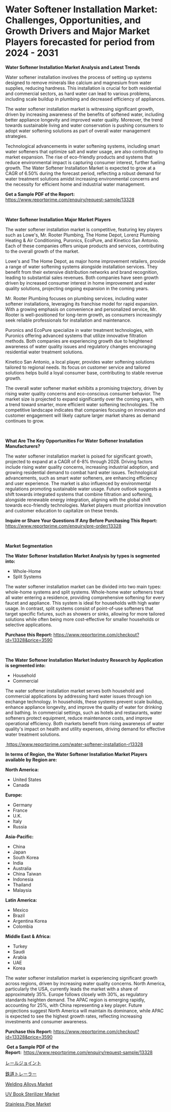 <p><h1>Water Softener Installation Market: Challenges, Opportunities, and Growth Drivers and Major Market Players forecasted for period from 2024 - 2031</h1></p><p><strong>Water Softener Installation Market Analysis and Latest Trends</strong></p>
<p><p>Water softener installation involves the process of setting up systems designed to remove minerals like calcium and magnesium from water supplies, reducing hardness. This installation is crucial for both residential and commercial sectors, as hard water can lead to various problems, including scale buildup in plumbing and decreased efficiency of appliances. </p><p>The water softener installation market is witnessing significant growth, driven by increasing awareness of the benefits of softened water, including better appliance longevity and improved water quality. Moreover, the trend towards sustainable living and water conservation is pushing consumers to adopt water softening solutions as part of overall water management strategies. </p><p>Technological advancements in water softening systems, including smart water softeners that optimize salt and water usage, are also contributing to market expansion. The rise of eco-friendly products and systems that reduce environmental impact is capturing consumer interest, further fueling growth. The Water Softener Installation Market is expected to grow at a CAGR of 6.50% during the forecast period, reflecting a robust demand for water treatment solutions amidst increasing environmental concerns and the necessity for efficient home and industrial water management.</p></p>
<p><strong>Get a Sample PDF of the Report:&nbsp;</strong> <a href="https://www.reportprime.com/enquiry/request-sample/13328">https://www.reportprime.com/enquiry/request-sample/13328</a></p>
<p>&nbsp;</p>
<p><strong>Water Softener Installation Major Market Players</strong></p>
<p><p>The water softener installation market is competitive, featuring key players such as Lowe's, Mr. Rooter Plumbing, The Home Depot, Lorenz Plumbing Heating & Air Conditioning, Puronics, EcoPure, and Kinetico San Antonio. Each of these companies offers unique products and services, contributing to the overall growth of the market.</p><p>Lowe's and The Home Depot, as major home improvement retailers, provide a range of water softening systems alongside installation services. They benefit from their extensive distribution networks and brand recognition, leading to substantial sales revenues. Both companies have seen growth driven by increased consumer interest in home improvement and water quality solutions, projecting ongoing expansion in the coming years.</p><p>Mr. Rooter Plumbing focuses on plumbing services, including water softener installations, leveraging its franchise model for rapid expansion. With a growing emphasis on convenience and personalized service, Mr. Rooter is well-positioned for long-term growth, as consumers increasingly seek reliable professionals for installation and maintenance.</p><p>Puronics and EcoPure specialize in water treatment technologies, with Puronics offering advanced systems that utilize innovative filtration methods. Both companies are experiencing growth due to heightened awareness of water quality issues and regulatory changes encouraging residential water treatment solutions.</p><p>Kinetico San Antonio, a local player, provides water softening solutions tailored to regional needs. Its focus on customer service and tailored solutions helps build a loyal consumer base, contributing to stable revenue growth.</p><p>The overall water softener market exhibits a promising trajectory, driven by rising water quality concerns and eco-conscious consumer behavior. The market size is projected to expand significantly over the coming years, with a trend toward smarter, more efficient water softening technologies. The competitive landscape indicates that companies focusing on innovation and customer engagement will likely capture larger market shares as demand continues to grow.</p></p>
<p>&nbsp;</p>
<p><strong>What Are The Key Opportunities For Water Softener Installation Manufacturers?</strong></p>
<p><p>The water softener installation market is poised for significant growth, projected to expand at a CAGR of 6-8% through 2028. Driving factors include rising water quality concerns, increasing industrial adoption, and growing residential demand to combat hard water issues. Technological advancements, such as smart water softeners, are enhancing efficiency and user experience. The market is also influenced by environmental regulations promoting sustainable water usage. Future outlook suggests a shift towards integrated systems that combine filtration and softening, alongside renewable energy integration, aligning with the global shift towards eco-friendly technologies. Market players must prioritize innovation and customer education to capitalize on these trends.</p></p>
<p><strong>Inquire or Share Your Questions If Any Before Purchasing This Report:</strong> <a href="https://www.reportprime.com/enquiry/pre-order/13328">https://www.reportprime.com/enquiry/pre-order/13328</a></p>
<p>&nbsp;</p>
<p><strong>Market Segmentation</strong></p>
<p><strong>The Water Softener Installation Market Analysis by types is segmented into:</strong></p>
<p><ul><li>Whole-Home</li><li>Split Systems</li></ul></p>
<p><p>The water softener installation market can be divided into two main types: whole-home systems and split systems. Whole-home water softeners treat all water entering a residence, providing comprehensive softening for every faucet and appliance. This system is ideal for households with high water usage. In contrast, split systems consist of point-of-use softeners that target specific fixtures, such as showers or sinks, allowing for more tailored solutions while often being more cost-effective for smaller households or selective applications.</p></p>
<p><strong>Purchase this Report:&nbsp;</strong><a href="https://www.reportprime.com/checkout?id=13328&price=3590">https://www.reportprime.com/checkout?id=13328&price=3590</a></p>
<p>&nbsp;</p>
<p><strong>The Water Softener Installation Market Industry Research by Application is segmented into:</strong></p>
<p><ul><li>Household</li><li>Commercial</li></ul></p>
<p><p>The water softener installation market serves both household and commercial applications by addressing hard water issues through ion exchange technology. In households, these systems prevent scale buildup, enhance appliance longevity, and improve the quality of water for drinking and bathing. In commercial settings, such as hotels and restaurants, water softeners protect equipment, reduce maintenance costs, and improve operational efficiency. Both markets benefit from rising awareness of water quality's impact on health and utility expenses, driving demand for effective water treatment solutions.</p></p>
<p><a href="https://www.reportprime.com/water-softener-installation-r13328">&nbsp;https://www.reportprime.com/water-softener-installation-r13328</a></p>
<p><strong>In terms of Region, the Water Softener Installation Market Players available by Region are:</strong></p>
<p>
    <p> <strong> North America: </strong>
        <ul>
            <li>United States</li>
            <li>Canada</li>
        </ul>
        </p> 
    <p> <strong> Europe: </strong>
        <ul>
            <li>Germany</li>
            <li>France</li>
            <li>U.K.</li>
            <li>Italy</li>
            <li>Russia</li>
        </ul>
        </p> 
    <p> <strong> Asia-Pacific: </strong>
        <ul>
            <li>China</li>
            <li>Japan</li>
            <li>South Korea</li>
            <li>India</li>
            <li>Australia</li>
            <li>China Taiwan</li>
            <li>Indonesia</li>
            <li>Thailand</li>
            <li>Malaysia</li>
        </ul>
        </p> 
    <p> <strong> Latin America: </strong>
        <ul>
            <li>Mexico</li>
            <li>Brazil</li>
            <li>Argentina Korea</li>
            <li>Colombia</li>
        </ul>
        </p> 
    <p> <strong> Middle East & Africa: </strong>
        <ul>
            <li>Turkey</li>
            <li>Saudi</li>
            <li>Arabia</li>
            <li>UAE</li>
            <li>Korea</li>
        </ul>
    </p>
    </p>
<p><p>The water softener installation market is experiencing significant growth across regions, driven by increasing water quality concerns. North America, particularly the USA, currently leads the market with a share of approximately 35%. Europe follows closely with 30%, as regulatory standards heighten demand. The APAC region is emerging rapidly, accounting for 25%, with China representing a key player. Future projections suggest North America will maintain its dominance, while APAC is expected to see the highest growth rates, reflecting increasing investments and consumer awareness.</p></p>
<p><strong>Purchase this Report: </strong><a href="https://www.reportprime.com/checkout?id=13328&price=3590">https://www.reportprime.com/checkout?id=13328&price=3590</a></p>
<p>&nbsp;<strong>Get a Sample PDF of the Report:&nbsp;&nbsp;</strong><a href="https://www.reportprime.com/enquiry/request-sample/13328">https://www.reportprime.com/enquiry/request-sample/13328</a></p>
<p><strong></strong></p>
<p><p><a href="https://medium.com/@monserrateklfnsch/rail-joints-market-%E3%81%AE%E3%82%B0%E3%83%AD%E3%83%BC%E3%83%90%E3%83%AB%E5%B8%82%E5%A0%B4%E6%A6%82%E8%A6%81%E3%81%AF-%E4%B8%96%E7%95%8C%E3%81%8A%E3%82%88%E3%81%B3%E4%B8%BB%E8%A6%81%E5%B8%82%E5%A0%B4%E3%81%AB%E3%81%8A%E3%81%91%E3%82%8B%E6%A5%AD%E7%95%8C%E3%81%AB%E5%BD%B1%E9%9F%BF%E3%82%92%E4%B8%8E%E3%81%88%E3%82%8B%E4%B8%BB%E8%A6%81%E3%81%AA%E3%83%88%E3%83%AC%E3%83%B3%E3%83%89%E3%81%AB%E3%81%A4%E3%81%84%E3%81%A6-%E7%8B%AC%E8%87%AA%E3%81%AE%E8%A6%96%E7%82%B9%E3%82%92%E6%8F%90%E4%BE%9B%E3%81%97%E3%81%BE%E3%81%99-29c63aad2c80">レールジョイント</a></p><p><a href="https://medium.com/@jolyongue8huy/rail-trailers-market-%E3%81%AE%E3%82%B0%E3%83%AD%E3%83%BC%E3%83%90%E3%83%AB%E5%B8%82%E5%A0%B4%E6%A6%82%E8%A6%81%E3%81%AF-%E4%B8%96%E7%95%8C%E3%81%8A%E3%82%88%E3%81%B3%E4%B8%BB%E8%A6%81%E5%B8%82%E5%A0%B4%E3%81%AB%E3%81%8A%E3%81%91%E3%82%8B%E6%A5%AD%E7%95%8C%E3%81%AB%E5%BD%B1%E9%9F%BF%E3%82%92%E4%B8%8E%E3%81%88%E3%82%8B%E4%B8%BB%E8%A6%81%E3%81%AA%E3%83%88%E3%83%AC%E3%83%B3%E3%83%89%E3%81%AB%E3%81%A4%E3%81%84%E3%81%A6-%E7%8B%AC%E8%87%AA%E3%81%AE%E8%A6%96%E7%82%B9%E3%82%92%E6%8F%90%E4%BE%9B%E3%81%97%E3%81%BE%E3%81%99-fdf93a3a77f7">鉄道トレーラー</a></p><p><a href="https://issuu.com/reportprime-2/docs/welding-alloys-market-size-2030.ppt_8232dc21bcfd4b">Welding Alloys Market</a></p><p><a href="https://www.linkedin.com/pulse/in-depth-analysis-global-uv-book-sterilizer-market-scope-st7of?trackingId=9KtVb8xiQayWNLHEYtHy9w%3D%3D">UV Book Sterilizer Market</a></p><p><a href="https://issuu.com/reportprime-2/docs/stainless-pipe-market-size-2030.ppt_5dc39a3eb8ca8b">Stainless Pipe Market</a></p></p>